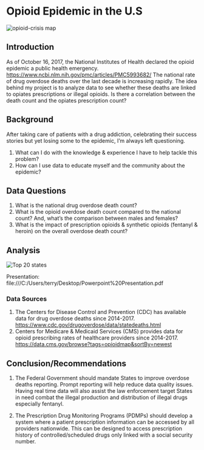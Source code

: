# Opioid Epidemic in the U.S

![opioid-crisis map](https://user-images.githubusercontent.com/52727399/72008574-be824100-3219-11ea-9aec-71f664510cfe.jpg)

## Introduction
As of  October 16, 2017, the National Institutes of Health declared the opioid epidemic a public health emergency.   https://www.ncbi.nlm.nih.gov/pmc/articles/PMC5993682/
The national rate of drug overdose deaths over the last decade is increasing rapidly. The idea behind my project is to analyze data to see whether these deaths are linked to opiates prescriptions or illegal opioids. Is there a correlation between the death count and the opiates prescription count? 

## Background
After taking care of patients with a drug addiction, celebrating their success stories but yet losing some to the epidemic, I’m always left questioning.  
1. What can I do with the knowledge & experience I have to help tackle this problem?
2. How can I use data to educate myself and the community about the epidemic?


## Data Questions
1. What is the national drug overdose death count?
2. What is the opioid overdose death count compared to the national count? And, what’s the comparison between males and females?
3. What is the impact of prescription opioids & synthetic opioids (fentanyl & heroin) on the overall overdose death count? 


## Analysis
![Top 20 states](https://user-images.githubusercontent.com/52727399/72004803-cc33c880-3211-11ea-8d0f-3f1f60d87d8f.png)

Presentation:
file:///C:/Users/terry/Desktop/Powerpoint%20Presentation.pdf


### Data Sources
1. The Centers for Disease Control and Prevention (CDC) has available data for drug overdose deaths since 2014-2017. 
https://www.cdc.gov/drugoverdose/data/statedeaths.html
2. Centers for Medicare & Medicaid Services (CMS) provides data for opioid prescribing rates of healthcare providers since 2014-2017.
https://data.cms.gov/browse?tags=opioidmap&sortBy=newest


## Conclusion/Recommendations
1. The Federal Government should mandate States to improve overdose deaths reporting. Prompt reporting will help reduce data quality issues. Having real time data will also assist the law enforcement target States in need combat the illegal production and distribution of illegal drugs especially fentanyl.

2. The Prescription Drug Monitoring Programs (PDMPs) should develop a system where a patient prescription information can be accessed by all providers nationwide. This can be designed to access prescription history of controlled/scheduled drugs only linked with a social security number. 






